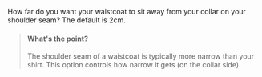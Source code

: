 
How far do you want your waistcoat to sit away from your collar on your shoulder seam? The default is 2cm.

> #### What's the point?
> 
> The shoulder seam of a waistcoat is typically more narrow than your shirt. This option controls how narrow it gets (on the collar side).
